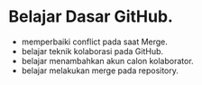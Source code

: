# Belajar Dasar GitHub.
* memperbaiki conflict pada saat Merge.
* belajar teknik kolaborasi pada GitHub.
* belajar menambahkan akun calon kolaborator.
* belajar melakukan merge pada repository.



